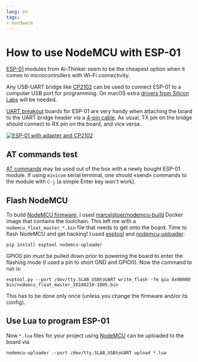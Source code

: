 ```yaml
---
lang: en
tags:
- hardware
---
```


# How to use NodeMCU with ESP-01

[ESP-01][] modules from Ai-Thinker seem to be the cheapest option when
it comes to microcontrollers with Wi-Fi connectivity.

Any USB-UART bridge like [CP2102][] can be used to connect ESP-01 to a
computer USB port for programming. On macOS extra [drivers from
Silicon Labs][cp2102-macos-drivers] will be needed.

[UART breakout][uart-breakout] boards for ESP-01 are very handy when
attaching the board to the UART bridge header via a [4-pin
cable][4pin]. As usual, TX pin on the bridge should connect to RX pin
on the board, and vice versa.

<a
href="https://www.flickr.com/photos/nothingpersonal/43982506661/in/datetaken/"
title="ESP-01 with adapter and CP2102"><img
src="https://farm2.staticflickr.com/1820/43982506661_08bac51910.jpg"
alt="ESP-01 with adapter and CP2102"></a>

## AT commands test

[AT commands][esp8266-at] may be used out of the box with a newly
bought ESP-01 module. If using `minicom` serial terminal, one should
«send» commands to the module with `C-j` (a simple Enter key won't
work).

## Flash NodeMCU

To build [NodeMCU firmware][fw], I used [marcelstoer/nodemcu-build][]
Docker image that contains the toolchain. This left me with a
`nodemcu_float_master_*.bin` file that needs to get onto the board.
Time to flash NodeMCU and get hacking! I used [esptool][] and
[nodemcu-uploader][]:

    pip install esptool nodemcu-uploader

GPIO0 pin *must* be pulled down prior to powering the board to enter
the flashing mode (I used a pin to short GND and GPIO0). Now the
command to run is:

    esptool.py --port /dev/tty.SLAB_USBtoUART write_flash -fm qio 0x00000 bin/nodemcu_float_master_20180210-1805.bin

This has to be done only once (unless you change the firmware and/or
its config).

## Use Lua to program ESP-01

Now `*.lua` files for your project using [NodeMCU][] can be uploaded
to the board via

    nodemcu-uploader --port /dev/tty.SLAB_USBtoUART upload *.lua

[4pin]: https://www.aliexpress.com/item/1PCS-4Pin-70cm-Cable-Set-Female-Female-Jumper-Wire-for-Arduino-3D-Printer-Reprap/32814968580.html
[cp2102-macos-drivers]: https://www.silabs.com/products/development-tools/software/usb-to-uart-bridge-vcp-drivers
[cp2102]: https://www.aliexpress.com/item/1pcs-CP2102-module-USB-to-TTL-serial-UART-STC-download-cable-PL2303-Super-Brush-line-upgrade/32694152202.html
[esp-01]: https://www.aliexpress.com/item/ESP-01-ESP8266-serial-WIFI-industry-milestone-agent-Supply/32354228582.html
[esp8266-at]: https://room-15.github.io/blog/2015/03/26/esp8266-at-command-reference/
[esptool]: https://github.com/espressif/esptool
[fw]: https://github.com/nodemcu/nodemcu-firmware
[marcelstoer/nodemcu-build]: https://hub.docker.com/r/marcelstoer/nodemcu-build/
[nodemcu-uploader]: https://github.com/kmpm/nodemcu-uploader
[nodemcu]: https://nodemcu.readthedocs.io/en/master/
[uart-breakout]: https://www.aliexpress.com/item/ESP8266-ESP-01-Serial-WiFi-Wireless-Adapter-Module-3-3V-5V-Esp01-Breakout-PCB-Adapters-Compatible/32740695540.html
